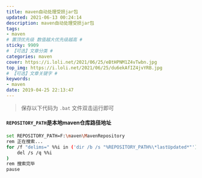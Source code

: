 ```yaml
---
title: maven自动处理受损jar包
updated: 2021-06-13 00:24:14
description: maven自动处理受损jar包
tags:
- maven
# 置顶优先级 数值越大优先级越高 #
sticky: 9909
# 【可选】文章分类 #
categories: maven
cover: https://i.loli.net/2021/06/25/eBtHPNM1Z4vTwbn.jpg
top_img: https://i.loli.net/2021/06/25/du6ekAfIZ4jvYRB.jpg
# 【可选】文章关键字 #
keywords:
- maven
date: 2019-04-25 22:13:47
---
```


> 保存以下代码为 `.bat` 文件双击运行即可
#### `REPOSITORY_PATH`是本地maven仓库路径地址

```bash
set REPOSITORY_PATH=F:\maven\MavenRepository
rem 正在搜索...
for /f "delims=" %%i in ('dir /b /s "%REPOSITORY_PATH%\*lastUpdated*"') do (
    del /s /q %%i
)
rem 搜索完毕
pause
```

